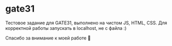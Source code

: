 # gate31
Тестовое задание для GATE31, выполнено на чистом JS, HTML, CSS. 
Для корректной работы запускать в localhost, не с файла :)

Спасибо за внимание к моей работе 🤝
